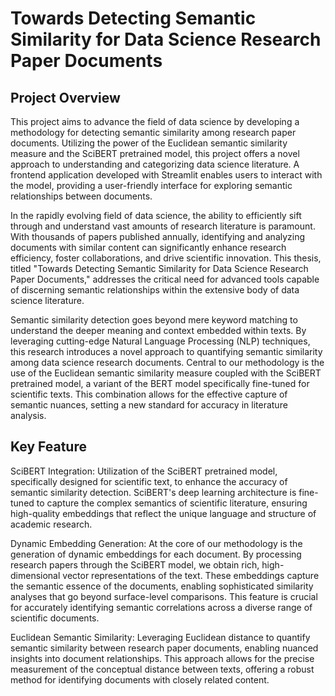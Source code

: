 # Towards Detecting Semantic Similarity for Data Science Research Paper Documents

## Project Overview
This project aims to advance the field of data science by developing a methodology for detecting semantic similarity among research paper documents. Utilizing the power of the Euclidean semantic similarity measure and the SciBERT pretrained model, this project offers a novel approach to understanding and categorizing data science literature. A frontend application developed with Streamlit enables users to interact with the model, providing a user-friendly interface for exploring semantic relationships between documents.

In the rapidly evolving field of data science, the ability to efficiently sift through and understand vast amounts of research literature is paramount. With thousands of papers published annually, identifying and analyzing documents with similar content can significantly enhance research efficiency, foster collaborations, and drive scientific innovation. This thesis, titled "Towards Detecting Semantic Similarity for Data Science Research Paper Documents," addresses the critical need for advanced tools capable of discerning semantic relationships within the extensive body of data science literature.

Semantic similarity detection goes beyond mere keyword matching to understand the deeper meaning and context embedded within texts. By leveraging cutting-edge Natural Language Processing (NLP) techniques, this research introduces a novel approach to quantifying semantic similarity among data science research documents. Central to our methodology is the use of the Euclidean semantic similarity measure coupled with the SciBERT pretrained model, a variant of the BERT model specifically fine-tuned for scientific texts. This combination allows for the effective capture of semantic nuances, setting a new standard for accuracy in literature analysis.

## Key Feature

SciBERT Integration: Utilization of the SciBERT pretrained model, specifically designed for scientific text, to enhance the accuracy of semantic similarity detection. SciBERT's deep learning architecture is fine-tuned to capture the complex semantics of scientific literature, ensuring high-quality embeddings that reflect the unique language and structure of academic research.

Dynamic Embedding Generation: At the core of our methodology is the generation of dynamic embeddings for each document. By processing research papers through the SciBERT model, we obtain rich, high-dimensional vector representations of the text. These embeddings capture the semantic essence of the documents, enabling sophisticated similarity analyses that go beyond surface-level comparisons. This feature is crucial for accurately identifying semantic correlations across a diverse range of scientific documents.

Euclidean Semantic Similarity: Leveraging Euclidean distance to quantify semantic similarity between research paper documents, enabling nuanced insights into document relationships. This approach allows for the precise measurement of the conceptual distance between texts, offering a robust method for identifying documents with closely related content.
